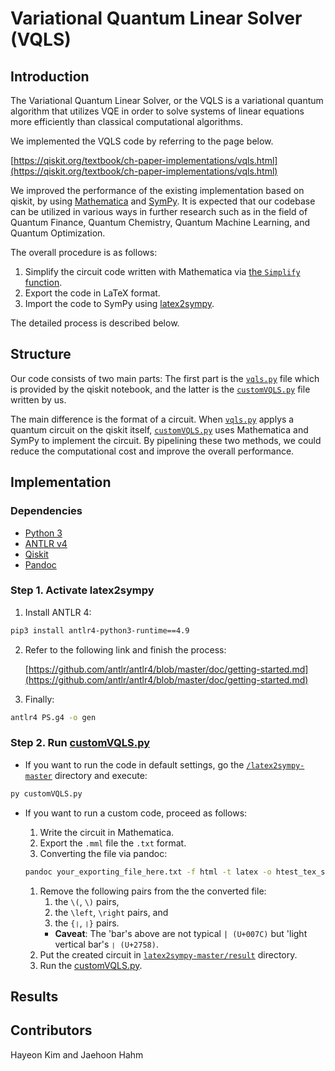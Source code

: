 # **Variational Quantum Linear Solver (VQLS)**

## Introduction

The Variational Quantum Linear Solver, or the VQLS is a variational quantum algorithm that utilizes VQE in order to solve systems of linear equations more efficiently than classical computational algorithms.

We implemented the VQLS code by referring to the page below.

[https://qiskit.org/textbook/ch-paper-implementations/vqls.html](https://qiskit.org/textbook/ch-paper-implementations/vqls.html)

We improved the performance of the existing implementation based on qiskit, by using [Mathematica](https://www.wolfram.com/mathematica/) and [SymPy](https://www.sympy.org/).
It is expected that our codebase can be utilized in various ways in further research such as in the field of Quantum Finance, Quantum Chemistry, Quantum Machine Learning, and Quantum Optimization.

The overall procedure is as follows:

1. Simplify the circuit code written with Mathematica via [the `Simplify` function](https://reference.wolfram.com/language/ref/Simplify.html).
2. Export the code in LaTeX format.
3. Import the code to SymPy using [latex2sympy](https://github.com/augustt198/latex2sympy).

The detailed process is described below.

## Structure

Our code consists of two main parts:
The first part is the [`vqls.py`](vqls.py) file which is provided by the qiskit notebook, and the latter is the [`customVQLS.py`](latex2sympy-master/customVQLS.py) file written by us.

The main difference is the format of a circuit. When [`vqls.py`](vqls.py) applys a quantum circuit on the qiskit itself, [`customVQLS.py`](latex2sympy-master/customVQLS.py) uses Mathematica and SymPy to implement the circuit. By pipelining these two methods, we could reduce the computational cost and improve the overall performance.

## Implementation

### Dependencies

- [Python 3](https://www.python.org)
- [ANTLR v4](https://github.com/antlr/antlr4)
- [Qiskit](https://qiskit.org)
- [Pandoc](https://pandoc.org)

### Step 1. Activate latex2sympy

1. Install ANTLR 4:

```bash
pip3 install antlr4-python3-runtime==4.9
```

2. Refer to the following link and finish the process:

    [https://github.com/antlr/antlr4/blob/master/doc/getting-started.md](https://github.com/antlr/antlr4/blob/master/doc/getting-started.md)

3. Finally:

```bash
antlr4 PS.g4 -o gen
```

### Step 2. Run [customVQLS.py](latex2sympy-master/customVQLS.py)

- If you want to run the code in default settings, go the [`/latex2sympy-master`](latex2sympy-master) directory and
  execute:

```bash
py customVQLS.py
```

- If you want to run a custom code, proceed as follows:
    1. Write the circuit in Mathematica.
    2. Export the `.mml` file the `.txt` format.
    3. Converting the file via pandoc:

    ```bash
    pandoc your_exporting_file_here.txt -f html -t latex -o htest_tex_short.tex
    ```

    1. Remove the following pairs from the the converted file:
        1. the `\(`, `\)` pairs,
        2. the `\left`, `\right` pairs, and
        3. the `{❘`, `❘}` pairs.
          - **Caveat**: The 'bar's above are not typical `| (U+007C)` but 'light vertical bar's `❘ (U+2758)`.
    2. Put the created circuit in [`latex2sympy-master/result`](latex2sympy-master/result) directory.
    3. Run the [customVQLS.py](latex2sympy-master/customVQLS.py).

## Results

## Contributors
Hayeon Kim and Jaehoon Hahm

